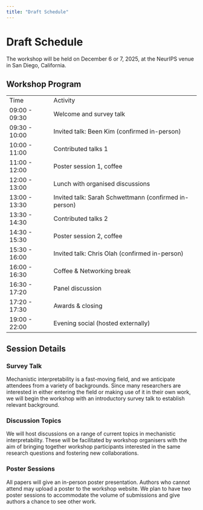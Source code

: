 ```yaml
---
title: "Draft Schedule"
---
```


# **Draft Schedule**

The workshop will be held on December 6 or 7, 2025, at the NeurIPS venue in San Diego, California.

## **Workshop Program**


| | |
|---|---|
| Time | Activity |
| 09:00 - 09:30 | Welcome and survey talk |
| 09:30 - 10:00 | Invited talk: Been Kim (confirmed in-person) |
| 10:00 - 11:00 | Contributed talks 1 |
| 11:00 - 12:00 | Poster session 1, coffee |
| 12:00 - 13:00 | Lunch with organised discussions |
| 13:00 - 13:30 | Invited talk: Sarah Schwettmann (confirmed in-person) |
| 13:30 - 14:30 | Contributed talks 2 |
| 14:30 - 15:30 | Poster session 2, coffee |
| 15:30 - 16:00 | Invited talk: Chris Olah (confirmed in-person) |
| 16:00 - 16:30 | Coffee & Networking break |
| 16:30 - 17:20 | Panel discussion |
| 17:20 - 17:30 | Awards & closing |
| 19:00 - 22:00 | Evening social (hosted externally) |

## **Session Details**

### **Survey Talk**

Mechanistic interpretability is a fast-moving field, and we anticipate attendees from a variety of backgrounds. Since many researchers are interested in either entering the field or making use of it in their own work, we will begin the workshop with an introductory survey talk to establish relevant background.

### **Discussion Topics**

We will host discussions on a range of current topics in mechanistic interpretability. These will be facilitated by workshop organisers with the aim of bringing together workshop participants interested in the same research questions and fostering new collaborations.

### **Poster Sessions**

All papers will give an in-person poster presentation. Authors who cannot attend may upload a poster to the workshop website. We plan to have two poster sessions to accommodate the volume of submissions and give authors a chance to see other work.

